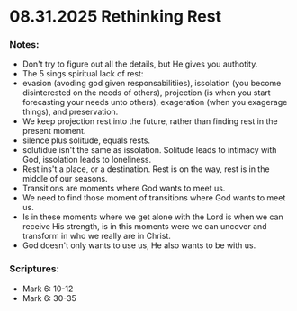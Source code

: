 # 08.31.2025 Rethinking Rest 

### Notes:
- Don't try to figure out all the details, but He gives you authotity.
- The 5 sings spiritual lack of rest:
- evasion (avoding god given responsabilitiies), issolation (you become disinterested on the needs of others), projection (is when you start forecasting
your needs unto others), exageration (when you exagerage things), and preservation.
- We keep projection rest into the future, rather than finding rest in the present moment.
- silence plus solitude, equals rests.
- solutidue isn't the same as issolation. Solitude leads to intimacy with God, issolation leads to loneliness.
- Rest ins't a place, or a destination. Rest is on the way, rest is in the middle of our seasons.
- Transitions are moments where God wants to meet us.
- We need to find those moment of transitions where God wants to meet us.
- Is in these moments where we get alone with the Lord is when we can receive His strength, is in this moments were we can uncover and transform in who 
we really are in Christ.
- God doesn't only wants to use us, He also wants to be with us.

### Scriptures:
- Mark 6: 10-12
- Mark 6: 30-35

